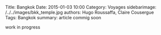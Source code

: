Title: Bangkok 
Date: 2015-01-03 10:00
Category: Voyages
sidebarimage: /../../images/bkk_temple.jpg
authors: Hugo Roussaffa, Claire Cousergue
Tags: Bangkok
summary: article commig soon

work in progress